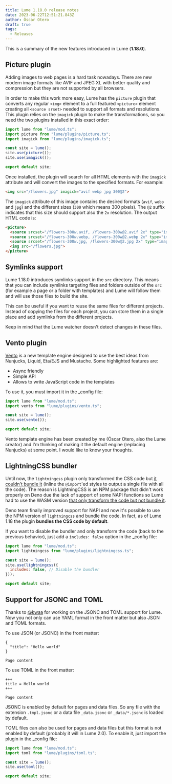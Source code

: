 ```yaml
---
title: Lume 1.18.0 release notes
date: 2023-06-22T12:51:21.843Z
author: Óscar Otero
draft: true
tags:
  - Releases
---
```


This is a summary of the new features introduced in Lume (**1.18.0**).

<!-- more -->

## Picture plugin

Adding images to web pages is a hard task nowadays. There are new modern image
formats like AVIF and JPEG XL with better quality and compression but they are
not supported by all browsers.

In order to make this work more easy, Lume has the `picture` plugin that
converts any regular `<img>` element to a full featured `<picture>` element
creating all `<source srset>` needed to support all formats and resolutions.
This plugin relies on the `imagick` plugin to make the transformations, so you
need the two plugins installed in this exact order:

```ts
import lume from "lume/mod.ts";
import picture from "lume/plugins/picture.ts";
import imagick from "lume/plugins/imagick.ts";

const site = lume();
site.use(picture());
site.use(imagick());

export default site;
```

Once installed, the plugin will search for all HTML elements with the `imagick`
attribute and will convert the images to the specified formats. For example:

```html
<img src="/flowers.jpg" imagick="avif webp jpg 300@2">
```

The `imagick` attribute of this image contains the desired formats (`avif`,
`webp` and `jpg`) and the different sizes (`300` which means 300 pixels). The
`@2` suffix indicates that this size should support also the `2x` resolution.
The output HTML code is:

```html
<picture>
  <source srcset="/flowers-300w.avif, /flowers-300w@2.avif 2x" type="image/avif">
  <source srcset="/flowers-300w.webp, /flowers-300w@2.webp 2x" type="image/webp">
  <source srcset="/flowers-300w.jpg, /flowers-300w@2.jpg 2x" type="image/jpeg">
  <img src="/flowers.jpg">
</picture>
```

## Symlinks support

Lume 1.18.0 introduces symlinks support in the `src` directory. This means that
you can include symlinks targeting files and folders outside of the `src` (for
example a page or a folder with templates) and Lume will follow them and will
use those files to build the site.

This can be useful if you want to reuse the same files for different projects.
Instead of copying the files for each project, you can store them in a single
place and add symlinks from the different projects.

Keep in mind that the Lume watcher doesn't detect changes in these files.

## Vento plugin

[Vento](https://github.com/oscarotero/vento) is a new template engine designed
to use the best ideas from Nunjucks, Liquid, Eta/EJS and Mustache. Some
highlighted features are:

- Async friendly
- Simple API
- Allows to write JavaScript code in the templates

To use it, you must import it in the _config file:

```js
import lume from "lume/mod.ts";
import vento from "lume/plugins/vento.ts";

const site = lume();
site.use(vento());

export default site;
```

Vento template engine has been created by me (Óscar Otero, also the Lume
creator) and I'm thinking of making it the default engine (replacing Nunjucks)
at some point. I would like to know your thoughts.

## LightningCSS bundler

Until now, the `lightningcss` plugin only transformed the CSS code but
[it couldn't bundle it](https://github.com/lumeland/lume/issues/273) (inline the
`@import`'ed styles to output a single file with all the code). The reason is
LightningCSS is an NPM package that didn't work properly on Deno due the lack of
support of some NAPI functions so Lume had to use the WASM version
[that only transform the code but not bundle it](https://github.com/parcel-bundler/lightningcss/issues/277).

Deno team finally improved support for NAPI and now it's possible to use the NPM
version of `lightningcss` and bundle the code. In fact, as of Lume 1.18 the
plugin **bundles the CSS code by default**.

If you want to disable the bundler and only transform the code (back to the
previous behavior), just add a `includes: false` option in the _config file:

```js
import lume from "lume/mod.ts";
import lightningcss from "lume/plugins/lightningcss.ts";

const site = lume();
site.use(lightningcss({
  includes: false, // Disable the bundler
}));

export default site;
```

## Support for JSONC and TOML

Thanks to [@kwaa](https://github.com/kwaa) for working on the JSONC and TOML
support for Lume. Now you not only can use YAML format in the front matter but
also JSON and TOML formats.

To use JSON (or JSONC) in the front matter:

```
{
  "title": "Hello world"
}

Page content
```

To use TOML in the front matter:

```
+++
title = Hello world
+++

Page content
```

JSONC is enabled by default for pages and data files. So any file with the
extension `.tmpl.jsonc` or a data file `_data.jsonc` or `_data/*.jsonc` is
loaded by default.

TOML files can also be used for pages and data files but this format is not
enabled by default (probably it will in Lume 2.0). To enable it, just import the
plugin in the _config file:

```js
import lume from "lume/mod.ts";
import toml from "lume/plugins/toml.ts";

const site = lume();
site.use(toml());

export default site;
```
